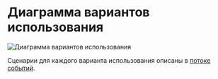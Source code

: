 # Диаграмма вариантов использования

![Диаграмма вариантов использования](../../../Images/UML/UseCase.jpg)

Сценарии для каждого варианта использования описаны в [потоке событий](../UseCase/Flow%20of%20Events.md).